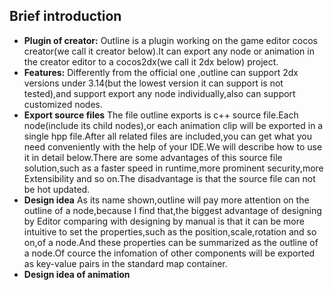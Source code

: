 Brief introduction
------------------
* **Plugin of creator:** Outline is a plugin working on the game editor cocos creator(we call it creator below).It can export any node or animation in the creator editor to a cocos2dx(we call it 2dx below) project.
* **Features:** Differently from the official one ,outline can support 2dx versions under 3.14(but the lowest version it can support is not tested),and support export any node individually,also can support customized nodes.
* **Export source files** The file outline exports is c++ source file.Each node(include its child nodes),or each animation clip will 
be exported in a single hpp file.After all related files are included,you can get what you need conveniently with the help of your IDE.We will describe how to use it in detail below.There are some advantages of this source file solution,such as a faster speed in runtime,more prominent security,more Extensibility and so on.The disadvantage is that the source file can not be hot updated.
* **Design idea** As its name shown,outline will pay more attention on the outline of a node,because I find that,the biggest advantage of designing by Editor comparing  with designing by manual is that it can be more intuitive to set the properties,such as the position,scale,rotation and so on,of a node.And these properties can be summarized as the outline of a node.Of cource the infomation of other components will be exported as key-value pairs in the standard map container.
* **Design idea of animation** 
